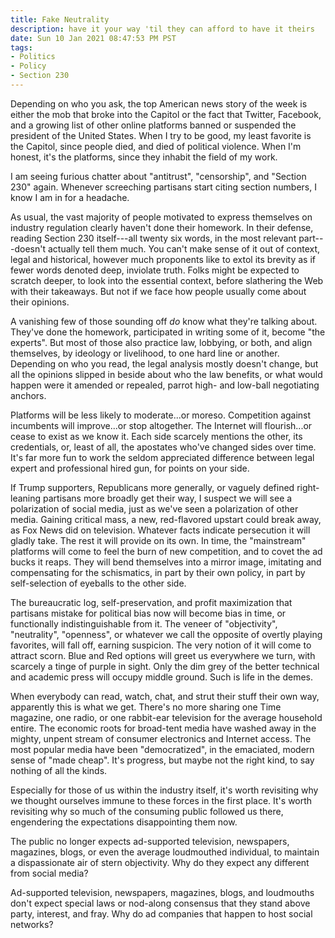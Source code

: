 ```yaml
---
title: Fake Neutrality
description: have it your way 'til they can afford to have it theirs
date: Sun 10 Jan 2021 08:47:53 PM PST
tags:
- Politics
- Policy
- Section 230
---
```


Depending on who you ask, the top American news story of the week is either the mob that broke into the Capitol or the fact that Twitter, Facebook, and a growing list of other online platforms banned or suspended the president of the United States.  When I try to be good, my least favorite is the Capitol, since people died, and died of political violence.  When I'm honest, it's the platforms, since they inhabit the field of my work.

I am seeing furious chatter about "antitrust", "censorship", and "Section 230" again.  Whenever screeching partisans start citing section numbers, I know I am in for a headache.

As usual, the vast majority of people motivated to express themselves on industry regulation clearly haven't done their homework.  In their defense, reading Section 230 itself---all twenty six words, in the most relevant part---doesn't actually tell them much.  You can't make sense of it out of context, legal and historical, however much proponents like to extol its brevity as if fewer words denoted deep, inviolate truth.  Folks might be expected to scratch deeper, to look into the essential context, before slathering the Web with their takeaways.  But not if we face how people usually come about their opinions.

A vanishing few of those sounding off _do_ know what they're talking about.  They've done the homework, participated in writing some of it, become "the experts".  But most of those also practice law, lobbying, or both, and align themselves, by ideology or livelihood, to one hard line or another.  Depending on who you read, the legal analysis mostly doesn't change, but all the opinions slipped in beside about who the law benefits, or what would happen were it amended or repealed, parrot high- and low-ball negotiating anchors.

Platforms will be less likely to moderate...or moreso.  Competition against incumbents will improve...or stop altogether.  The Internet will flourish...or cease to exist as we know it.  Each side scarcely mentions the other, its credentials, or, least of all, the apostates who've changed sides over time.  It's far more fun to work the seldom appreciated difference between legal expert and professional hired gun, for points on your side.

If Trump supporters, Republicans more generally, or vaguely defined right-leaning partisans more broadly get their way, I suspect we will see a polarization of social media, just as we've seen a polarization of other media.  Gaining critical mass, a new, red-flavored upstart could break away, as Fox News did on television.  Whatever facts indicate persecution it will gladly take.  The rest it will provide on its own.  In time, the "mainstream" platforms will come to feel the burn of new competition, and to covet the ad bucks it reaps.  They will bend themselves into a mirror image, imitating and compensating for the schismatics, in part by their own policy, in part by self-selection of eyeballs to the other side.

The bureaucratic log, self-preservation, and profit maximization that partisans mistake for political bias now will become bias in time, or functionally indistinguishable from it.  The veneer of "objectivity", "neutrality", "openness", or whatever we call the opposite of overtly playing favorites, will fall off, earning suspicion.  The very notion of it will come to attract scorn.  Blue and Red options will greet us everywhere we turn, with scarcely a tinge of purple in sight.  Only the dim grey of the better technical and academic press will occupy middle ground.  Such is life in the demes.

When everybody can read, watch, chat, and strut their stuff their own way, apparently this is what we get.  There's no more sharing one Time magazine, one radio, or one rabbit-ear television for the average household entire.  The economic roots for broad-tent media have washed away in the mighty, unpent stream of consumer electronics and Internet access.  The most popular media have been "democratized", in the emaciated, modern sense of "made cheap".  It's progress, but maybe not the right kind, to say nothing of all the kinds.

Especially for those of us within the industry itself, it's worth revisiting why we thought ourselves immune to these forces in the first place.  It's worth revisiting why so much of the consuming public followed us there, engendering the expectations disappointing them now.

The public no longer expects ad-supported television, newspapers, magazines, blogs, or even the average loudmouthed individual, to maintain a dispassionate air of stern objectivity.  Why do they expect any different from social media?

Ad-supported television, newspapers, magazines, blogs, and loudmouths don't expect special laws or nod-along consensus that they stand above party, interest, and fray.  Why do ad companies that happen to host social networks?
